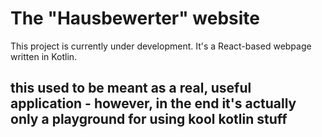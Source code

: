 # The "Hausbewerter" website

This project is currently under development. It's a React-based webpage written in Kotlin. 

## this used to be meant as a real, useful application - however, in the end it's actually only a playground for using kool kotlin stuff
